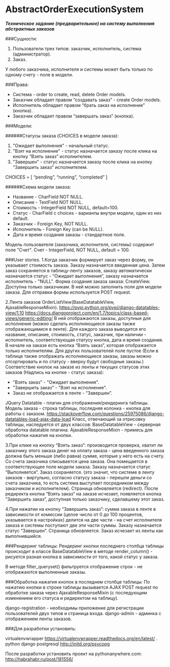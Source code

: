 # AbstractOrderExecutionSystem

***Техническое задание (предварительное) на систему выполнения абстрактных заказов***

###Сущности:

1. Пользователи трех типов: заказчик, исполнитель, система (администратор).
2. Заказ.

У любого заказчика, исполнителя и cистемы может быть только по одному счету - поле в модели.

###Права:
- Система - order to create, read, delete Order models.
- Заказчик обладает правом “создавать заказ” - create Order models.
- Исполнитель обладает правом “брать заказ на исполнение” (кнопка).
- Заказчик обладает правом “завершать заказ” (кнопка).


###Модели:

######Статусы заказа (CHOICES в модели заказа):
1. "Ожидает выполнения" - начальный статус.
2. "Взят на исполнение" - статус назначается заказу после клика на кнопку “Взять заказ” исполнителем.
3. "Завершен" - статус назначается заказу после клика на кнопку “Завершить заказ” исполнителем.

CHOICES = [ “pending”, “running”, “completed” ]

######Схема модели заказа:
- Название - CharField NOT NULL.
- Описание - TextField NOT NULL.
- Стоимость - IntegerField NOT NULL, default=100.
- Статус - CharField с choices - варианты внутри модели, один из них default.
- Заказчик - Foreign Key, NOT NULL.
- Исполнитель - Foreign Key (can be NULL).
- Дата и время создания заказы - стандартное поле.

Модель пользователя (заказчика, исполнителя, системы) содержит поле "Счет".
Счет - IntegerField, NOT NULL, default = 100.

###User stories.
1.Когда заказчик формирует заказ через форму, он указывает стоимость заказа. Заказу назначается введенная цена. Затем заказ сохраняется в таблицу-ленту заказов, заказу автоматически назначается статуc - “Ожидает выполнения”, заказу назначается исполнитель - "NULL".
Форма создания заказа заказа: CreateView. Доступна только заказчикам. В ней можно заполнить поля для модели заказа.
Для отправки формы используется POST request.

2.Лента заказов OrderListView(BaseDatatableView, AjaxableResponseMixin).
https://pypi.python.org/pypi/django-datatables-view/1.10
https://docs.djangoproject.com/en/1.7/topics/class-based-views/generic-editing/
В ней отображаются заказы, доступные для исполнения (можно сделать исполняющиеся заказы также отображающимися в ленте). Для каждого заказа выводится его название, описание, стоимость, статус, заказчик, при наличии - исполнитель, соответствующая статусу кнопка, дата и время создания. В начале на заказе есть кнопка “Взять заказ”, которая отображается только исполнителям. Для других пользователей поле пустое (Если в таблице также отображать исполняющиеся заказы, заказы можно отсортировать и по статусу - вверху будут свободные заказы.)
Соответствие кнопок на заказе из ленты и текущих статусов этих заказов (Надпись на кнопке - статус заказа):
- "Взять заказ" - "Ожидает выполнения".
- "Завершить заказ" - "Взят на исполнение".
- Заказ не отображается в ленте - “Завершен”.

JQuery Datatable - плагин для отображения/рендеринга таблицы.
Модель заказа - строка таблицы, последняя колонка - кнопка для работы с заказом.
https://stackoverflow.com/questions/25975086/django-datatables-load-ajax-data-load
Класс, отвечающий за отрисовку таблицы, наследуется от двух классов:
BaseDatatableView - серверная обработка datatable плагина.
AjaxableResponseMixin - примесь для обработки нажатия на кнопки.

3.При клике на кнопку “Взять заказ”:
производится проверка, хватит ли заказчику этого заказа денег на оплату заказа - цена введенного заказа должна быть меньше (либо равна) сумме, которые у него есть на счету. Со счета заказчика списывается цена заказа. Она помещается в соответствующее поле модели заказа. Заказу назначается  статус “Выполняется”. Заказ сохраняется. (это значит, что системе в ленту заказов - виртульно, согласно статусу заказа - перешли деньги со счета заказчика, то есть система выступает посредником между заказчиком и исполнителем).
Страница обновляется (redirect).
После редиректа кнопка “Взять заказ” на заказе исчезает, появляется кнопка “Завершить заказ”, доступная только заказчику, сделавшему этот заказ.

4.При нажатии на кнопку “Завершить заказ”:
сумма заказа в ленте в зависимости от комиссии (целое число от 0 до 100 процентов, указывается в настройках) делится на две части - на счет исполнителя заказа и системы поступают две эти части суммы. Заказу назначается статус “Завершен”. Страница обновляется. Заказ исчезает из ленты как выполнившийся.

###Рендеринг таблицы:
Рендеринг кнопки последнего столбца таблицы происходит в классе BaseDatatableView в методе render_column() - рисуется разная кнопка в зависимости от того, какой статус у заказа.

В методе filter_queryset() фильтруется отображение строк - не отображаются выполненные заказы.

###Обработка нажатия кнопок в последнем столбце таблицы:
По нажатию кнопки в строке таблицы вызывается AJAX POST request по обработке заказа через AjaxableResponseMixin (с последующим изменением его статуса и редиректом на таблицу).

django-registration - необходимы приложение для регистрации пользователей двух типов и страница входа.
django-admin - админка с отображением ленты заказов.


###Для разработки установить:

virtualenvwrapper https://virtualenvwrapper.readthedocs.org/en/latest/ .
python
django
postgresql http://initd.org/psycopg

После разработки установить проект на pythonanywhere.com:
http://habrahabr.ru/post/181556/
